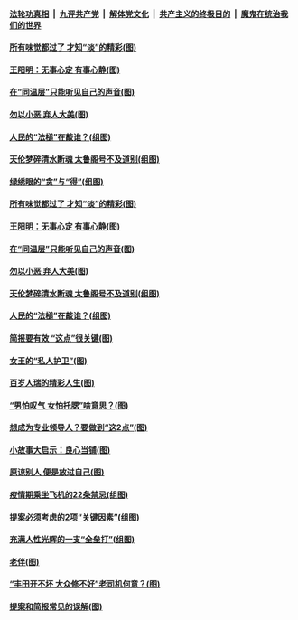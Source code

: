 

####  [法轮功真相](../../../../basic/blob/master/README.md?t=04180932) &nbsp;|&nbsp; [九评共产党](../../../../9ping.md/blob/master/README.md?t=04180932) &nbsp;|&nbsp; [解体党文化](../../../../jtdwh.md/blob/master/README.md?t=04180932)  &nbsp;|&nbsp; [共产主义的终极目的](../../../../gczydzjmd.md/blob/master/README.md?t=04180932) &nbsp;|&nbsp; [魔鬼在统治我们的世界](../../../../mgztzwmdsj.md/blob/master/README.md?t=04180932) 

#### [所有味觉都过了 才知“淡”的精彩(图)](../pages/p8/968890.md?t=04180932) 

#### [王阳明：无事心定 有事心静(图)](../pages/p8/968663.md?t=04180932) 

#### [在“同温层”只能听见自己的声音(图)](../pages/p8/969021.md?t=04180932) 

#### [勿以小恶 弃人大美(图)](../pages/p8/968658.md?t=04180932) 

#### [人民的“法槌”在敲谁？(组图)](../pages/p8/968597.md?t=04180932) 

#### [天伦梦碎清水断魂 太鲁阁号不及道别(组图)](../pages/p8/967838.md?t=04180932) 

#### [绿绣眼的“贪”与“得”(组图)](../pages/p8/969027.md?t=04180932) 

#### [所有味觉都过了 才知“淡”的精彩(图)](../pages/p8/968890.md?t=04180932) 

#### [王阳明：无事心定 有事心静(图)](../pages/p8/968663.md?t=04180932) 

#### [在“同温层”只能听见自己的声音(图)](../pages/p8/969021.md?t=04180932) 

#### [勿以小恶 弃人大美(图)](../pages/p8/968658.md?t=04180932) 

#### [天伦梦碎清水断魂 太鲁阁号不及道别(组图)](../pages/p8/967838.md?t=04180932) 

#### [人民的“法槌”在敲谁？(组图)](../pages/p8/968597.md?t=04180932) 

#### [简报要有效 “这点”很关键(图)](../pages/p8/968931.md?t=04180932) 

#### [女王的“私人护卫”(图)](../pages/p8/968595.md?t=04180932) 

#### [百岁人瑞的精彩人生(图)](../pages/p8/968895.md?t=04180932) 

#### [“男怕叹气 女怕托腮”啥意思？(图)](../pages/p8/968855.md?t=04180932) 

#### [想成为专业领导人？要做到“这2点”(图)](../pages/p8/968844.md?t=04180932) 

#### [小故事大启示：良心当铺(图)](../pages/p8/968157.md?t=04180932) 

#### [原谅别人 便是放过自己(图)](../pages/p8/968661.md?t=04180932) 

#### [疫情期乘坐飞机的22条禁忌(组图)](../pages/p8/968598.md?t=04180932) 

#### [提案必须考虑的2项“关键因素”(组图)](../pages/p8/968735.md?t=04180932) 

#### [充满人性光辉的一支“全垒打”(组图)](../pages/p8/968361.md?t=04180932) 

#### [老伴(图)](../pages/p8/967954.md?t=04180932) 

#### [“丰田开不坏 大众修不好”老司机何意？(图)](../pages/p8/968633.md?t=04180932) 

#### [提案和简报常见的误解(图)](../pages/p8/968618.md?t=04180932) 

